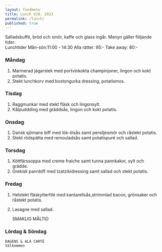 ```yaml
---
layout: foodmenu
title: Lunch V28. 2023
permalink: /lunch/
published: true
---
```

Salladsbuffé, bröd och smör, kaffe och glass ingår.
Menyn gäller följande tider:  
Lunchtider  Mån-sön:11:00 - 14:30
Alla rätter: 95:- Take away: 80:-
                                
### Måndag

1. Marinerad jägarstek med portvinkokta champinjoner, lingon och kokt potatis.
2. Stekt lunchkorv med bostongurka dressing, potatismos.

### Tisdag
1. Raggmunkar med stekt fläsk och lingonsylt.
2. Kålpuddding med gräddsås, lingon och kokt potatis.

### Onsdag
1. Dansk sjömans biff med lök-ölsås samt persiljesmör och råstekt potatis.
2. Stekt rödspätta med remouladsås samt potatispuré och sallad.

### Torsdag
1. Köttfärssoppa med creme fraiche samt tunna pannkakor, sylt och grädde. 
2. Grekisk pannbiff med tzatzikidressing samt sallad och stekt potatis.

### Fredag  
1. Helstekt fläskytterfilé med kantarellsås,strimmlad bacon, grönsaker och råstekt potatis.
2. Lasagne med sallad.
 

     SMAKLIG MÅLTID
  
  ### Lördag & Söndag 
    DAGENS & ALA CARTÈ
    Välkommen
    
       
    

   
    
   
     
